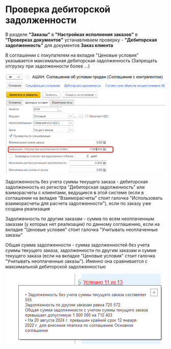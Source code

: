 # Проверка дебиторской задолженности

В разделе **"Заказы"** в **"Настройках исполнения заказов"** в **"Проверках документов"** устанавливаем проверку - **"Дебиторская задолженность"** для документов **Заказ клиента**

В соглашении с покупателем на вкладке "Ценовые условия" указывается максимальная дебиторская задолженность (Запрещать отгрузку при задолженности более ...)

[![5][5]][5]

Задолженность без учета суммы текущего заказа - дебиторская задолженность из регистра "Дебиторская задолженность" или взиморасчеты с клиентами, ведущиеся в этой системе (если в соглашении на вкладке "Взаиморасчеты" стоит галочка "Использовать взаиморасчеты для расчета задолженности"), если по заказу уже создана реализация 

Задолженность по другим заказам - сумма по всем неоплаченным заказам (у которых нет реализации) по данному соглашению, если на вкладке "Ценовые условия" стоит галочка "Учитывать неоплаченные заказы"    

Общая сумма задолженности - сумма задолженностей без учета суммы текущего заказа, задолженности по другим заказам и сумме текущего заказа (если на вкладке "Ценовые условия" стоит галочка "Учитывать неоплаченные заказы"). Именно она сравнивается с максимальной дебиторской задолженностью

[![6][6]][6]

[5]: CheckingAccountsReceivable.assets/5.png
[6]: CheckingAccountsReceivable.assets/6.png